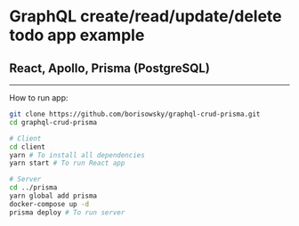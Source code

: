 # GraphQL create/read/update/delete todo app example

## React, Apollo, Prisma (PostgreSQL)

---

How to run app:

```zsh
git clone https://github.com/borisowsky/graphql-crud-prisma.git
cd graphql-crud-prisma

# Client
cd client
yarn # To install all dependencies
yarn start # To run React app

# Server
cd ../prisma
yarn global add prisma
docker-compose up -d
prisma deploy # To run server
```
